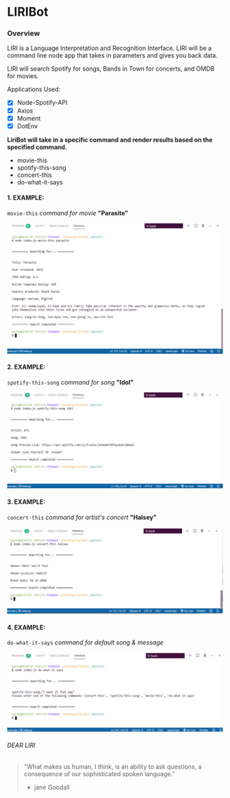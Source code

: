 
# LIRIBot
### Overview
LIRI is a Language Interpretation and Recognition Interface. LIRI will be a command line node app that takes in parameters and gives you back data.

LIRI will search Spotify for songs, Bands in Town for concerts, and OMDB for movies.


Applications Used:
- [x] Node-Spotify-API
- [x] Axios
- [x] Moment
- [x] DotEnv

**LiriBot will take in a specific command and render results based on the specified command.**
- movie-this
- spotify-this-song
- concert-this
- do-what-it-says


#### 1. EXAMPLE:
`movie-this` *command for movie* **"Parasite"**


![Image of movie-this command](images/moviethis1.png)



#### 2. EXAMPLE:
`spotify-this-song` *command for song* **"Idol"**


![Image of spotify-this-song command](images/spotifythis1.png)



#### 3. EXAMPLE:
`concert-this` *command for artist's concert* **"Halsey"**


![Image of concert-this command](images/concertthis1.png)


#### 4. EXAMPLE:
`do-what-it-says` *command for default song & message*


![Image of do-what-it-says command](images/random111.png)



###### DEAR LIRI
> "What makes us human, I think, is an ability to ask questions, a consequence of our sophisticated spoken language."
> - jane Goodall
